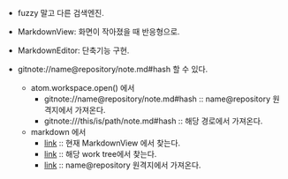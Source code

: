 - fuzzy 말고 다른 검색엔진.

- MarkdownView: 화면이 작아졌을 때 반응형으로.

- MarkdownEditor: 단축기능 구현.

- gitnote://name@repository/note.md#hash 할 수 있다.
  - atom.workspace.open() 에서
    - gitnote://name@repository/note.md#hash :: name@repository 원격지에서 가져온다.
    - gitnote:///this/is/path/note.md#hash :: 해당 경로에서 가져온다.
  - markdown 에서
    - [link](#hash) :: 현재 MarkdownView 에서 찾는다.
    - [link](gitnote:///note.md#hash) :: 해당 work tree에서 찾는다.
    - [link](gitnote://name@repository/note.md#hash) :: name@repository 원격지에서 가져온다.
